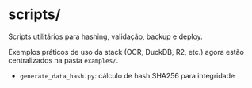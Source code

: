# scripts/

Scripts utilitários para hashing, validação, backup e deploy.

Exemplos práticos de uso da stack (OCR, DuckDB, R2, etc.) agora estão centralizados na pasta `examples/`.

- `generate_data_hash.py`: cálculo de hash SHA256 para integridade
